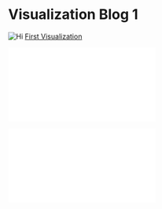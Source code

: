 # Visualization Blog 1

![Hi](/https://d3f7q2msm2165u.cloudfront.net/aaa-content/user/files/Minimum%20Wage%20(1).png)
[First Visualization](/https://flowingdata.com/2021/03/09/minimum-wage-and-cost-of-living/)


![Visualization Blog 1](/viz_blog_1.md)

![Visualization Blog 1](/viz_blog_1.md)
